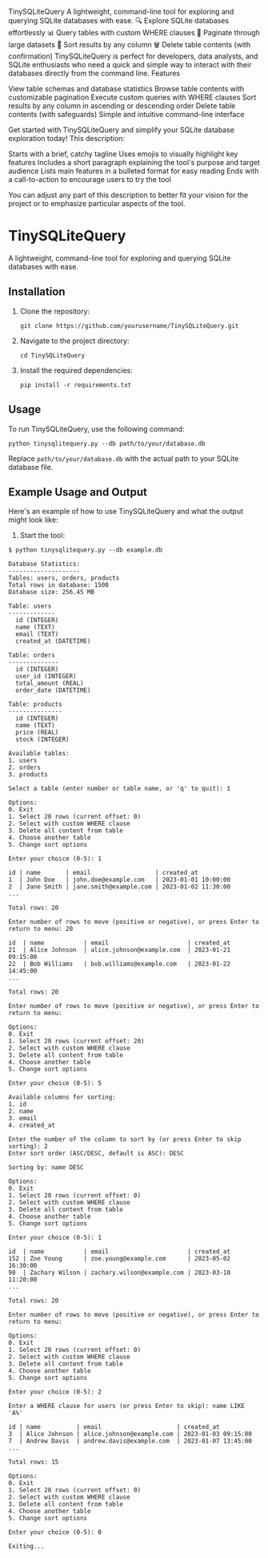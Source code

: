 TinySQLiteQuery
A lightweight, command-line tool for exploring and querying SQLite databases with ease.
🔍 Explore SQLite databases effortlessly
📊 Query tables with custom WHERE clauses
🔢 Paginate through large datasets
🔀 Sort results by any column
🗑️ Delete table contents (with confirmation)
TinySQLiteQuery is perfect for developers, data analysts, and SQLite enthusiasts who need a quick and simple way to interact with their databases directly from the command line.
Features

View table schemas and database statistics
Browse table contents with customizable pagination
Execute custom queries with WHERE clauses
Sort results by any column in ascending or descending order
Delete table contents (with safeguards)
Simple and intuitive command-line interface

Get started with TinySQLiteQuery and simplify your SQLite database exploration today!
This description:

Starts with a brief, catchy tagline
Uses emojis to visually highlight key features
Includes a short paragraph explaining the tool's purpose and target audience
Lists main features in a bulleted format for easy reading
Ends with a call-to-action to encourage users to try the tool

You can adjust any part of this description to better fit your vision for the project or to emphasize particular aspects of the tool.

# TinySQLiteQuery

A lightweight, command-line tool for exploring and querying SQLite databases with ease.

## Installation

1. Clone the repository:
   ```
   git clone https://github.com/yourusername/TinySQLiteQuery.git
   ```

2. Navigate to the project directory:
   ```
   cd TinySQLiteQuery
   ```

3. Install the required dependencies:
   ```
   pip install -r requirements.txt
   ```

## Usage

To run TinySQLiteQuery, use the following command:

```
python tinysqlitequery.py --db path/to/your/database.db
```

Replace `path/to/your/database.db` with the actual path to your SQLite database file.

## Example Usage and Output

Here's an example of how to use TinySQLiteQuery and what the output might look like:

1. Start the tool:

```
$ python tinysqlitequery.py --db example.db

Database Statistics:
--------------------
Tables: users, orders, products
Total rows in database: 1500
Database size: 256.45 MB

Table: users
-------------
  id (INTEGER)
  name (TEXT)
  email (TEXT)
  created_at (DATETIME)

Table: orders
--------------
  id (INTEGER)
  user_id (INTEGER)
  total_amount (REAL)
  order_date (DATETIME)

Table: products
---------------
  id (INTEGER)
  name (TEXT)
  price (REAL)
  stock (INTEGER)

Available tables:
1. users
2. orders
3. products

Select a table (enter number or table name, or 'q' to quit): 1

Options:
0. Exit
1. Select 20 rows (current offset: 0)
2. Select with custom WHERE clause
3. Delete all content from table
4. Choose another table
5. Change sort options

Enter your choice (0-5): 1

id | name       | email                  | created_at          
1  | John Doe   | john.doe@example.com   | 2023-01-01 10:00:00 
2  | Jane Smith | jane.smith@example.com | 2023-01-02 11:30:00 
...

Total rows: 20

Enter number of rows to move (positive or negative), or press Enter to return to menu: 20

id  | name           | email                      | created_at          
21  | Alice Johnson  | alice.johnson@example.com  | 2023-01-21 09:15:00 
22  | Bob Williams   | bob.williams@example.com   | 2023-01-22 14:45:00 
...

Total rows: 20

Enter number of rows to move (positive or negative), or press Enter to return to menu: 

Options:
0. Exit
1. Select 20 rows (current offset: 20)
2. Select with custom WHERE clause
3. Delete all content from table
4. Choose another table
5. Change sort options

Enter your choice (0-5): 5

Available columns for sorting:
1. id
2. name
3. email
4. created_at

Enter the number of the column to sort by (or press Enter to skip sorting): 2
Enter sort order (ASC/DESC, default is ASC): DESC

Sorting by: name DESC

Options:
0. Exit
1. Select 20 rows (current offset: 0)
2. Select with custom WHERE clause
3. Delete all content from table
4. Choose another table
5. Change sort options

Enter your choice (0-5): 1

id  | name           | email                      | created_at          
152 | Zoe Young      | zoe.young@example.com      | 2023-05-02 16:30:00 
98  | Zachary Wilson | zachary.wilson@example.com | 2023-03-10 11:20:00 
...

Total rows: 20

Enter number of rows to move (positive or negative), or press Enter to return to menu: 

Options:
0. Exit
1. Select 20 rows (current offset: 0)
2. Select with custom WHERE clause
3. Delete all content from table
4. Choose another table
5. Change sort options

Enter your choice (0-5): 2

Enter a WHERE clause for users (or press Enter to skip): name LIKE 'A%'

id | name          | email                     | created_at          
3  | Alice Johnson | alice.johnson@example.com | 2023-01-03 09:15:00 
7  | Andrew Davis  | andrew.davis@example.com  | 2023-01-07 13:45:00 
...

Total rows: 15

Options:
0. Exit
1. Select 20 rows (current offset: 0)
2. Select with custom WHERE clause
3. Delete all content from table
4. Choose another table
5. Change sort options

Enter your choice (0-5): 0

Exiting...
```
